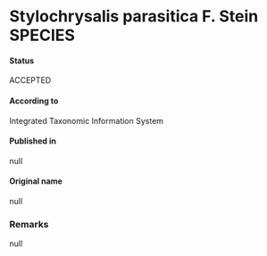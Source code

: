 Stylochrysalis parasitica F. Stein SPECIES
=======

#### Status
ACCEPTED

#### According to
Integrated Taxonomic Information System

#### Published in
null

#### Original name
null

### Remarks
null